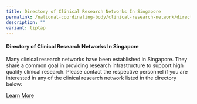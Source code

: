```yaml
---
title: Directory of Clinical Research Networks In Singapore
permalink: /national-coordinating-body/clinical-research-network/directory-of-crn-in-singapore/
description: ""
variant: tiptap
---
```

<h4><strong>Directory of Clinical Research Networks In Singapore</strong></h4><p>Many clinical research networks have been established in Singapore. They share a common goal in providing research infrastructure to support high quality clinical research. Please contact the respective personnel if you are interested in any of the clinical research network listed in the directory below:</p><p><a href="/directory-of-crn-in-singapore/directory-of-clinical-research-networks-in-singapore/" rel="noopener noreferrer nofollow" target="_blank">Learn More</a></p>